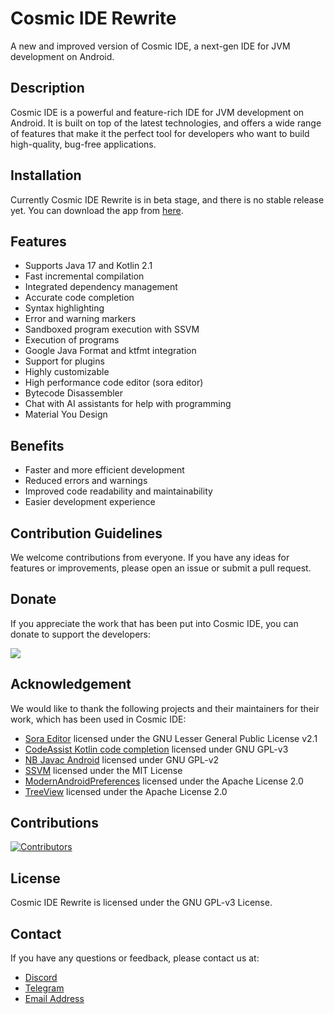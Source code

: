 # Cosmic IDE Rewrite

A new and improved version of Cosmic IDE, a next-gen IDE for JVM development on Android.

## Description

Cosmic IDE is a powerful and feature-rich IDE for JVM development on Android. It is built on top of
the latest technologies, and offers a wide range of features that make it the perfect tool for
developers who want to build high-quality, bug-free applications.

## Installation

Currently Cosmic IDE Rewrite is in beta stage, and there is no stable release yet. You can download
the app from [here](https://nightly.link/Cosmic-Ide/rewrite/workflows/android/main/apk-debug.zip).

## Features

* Supports Java 17 and Kotlin 2.1
* Fast incremental compilation
* Integrated dependency management
* Accurate code completion
* Syntax highlighting
* Error and warning markers
* Sandboxed program execution with SSVM
* Execution of programs
* Google Java Format and ktfmt integration
* Support for plugins
* Highly customizable
* High performance code editor (sora editor)
* Bytecode Disassembler
* Chat with AI assistants for help with programming
* Material You Design

## Benefits

* Faster and more efficient development
* Reduced errors and warnings
* Improved code readability and maintainability
* Easier development experience

## Contribution Guidelines

We welcome contributions from everyone. If you have any ideas for features or improvements, please
open an issue or submit a pull request.

## Donate

If you appreciate the work that has been put into Cosmic IDE, you can donate to support the
developers:

[![](https://c5.patreon.com/external/logo/become_a_patron_button.png)](https://patreon.com/cosmicide)

## Acknowledgement

We would like to thank the following projects and their maintainers for their work, which has been
used in Cosmic IDE:

* [Sora Editor](https://github.com/Rosemoe/sora-editor) licensed under the GNU Lesser General Public
  License v2.1
* [CodeAssist Kotlin code completion](https://github.com/tyron12233/CodeAssist/tree/main/kotlin-completion)
  licensed under GNU GPL-v3
* [NB Javac Android](https://github.com/AndroidIDEOfficial/nb-javac-android) licensed under GNU
  GPL-v2
* [SSVM](https://github.com/xxDark/SSVM) licensed under the MIT License
* [ModernAndroidPreferences](https://github.com/Maxr1998/ModernAndroidPreferences) licensed under
  the Apache License 2.0
* [TreeView](https://github.com/lzhiyong/TreeView) licensed under the Apache License 2.0

## Contributions

<a href="https://github.com/Cosmic-Ide/rewrite/graphs/contributors">
  <img src="https://contrib.rocks/image?repo=Cosmic-Ide/rewrite" alt="Contributors"/>
</a>

## License

Cosmic IDE Rewrite is licensed under the GNU GPL-v3 License.

## Contact

If you have any questions or feedback, please contact us at:

- [Discord](https://discord.gg/8Gu6YCq2eS)
- [Telegram](https://t.me/cosmicide)
- [Email Address](mailto:purwarpranav80@gmail.com)

